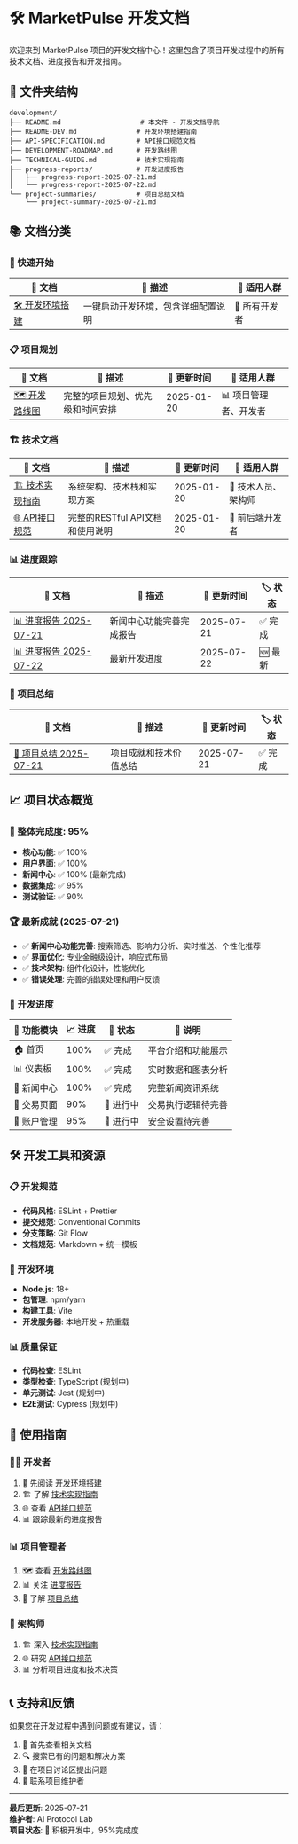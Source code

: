 # 🛠️ MarketPulse 开发文档

欢迎来到 MarketPulse 项目的开发文档中心！这里包含了项目开发过程中的所有技术文档、进度报告和开发指南。

## 📁 文件夹结构

```
development/
├── README.md                    # 本文件 - 开发文档导航
├── README-DEV.md               # 开发环境搭建指南
├── API-SPECIFICATION.md        # API接口规范文档
├── DEVELOPMENT-ROADMAP.md      # 开发路线图
├── TECHNICAL-GUIDE.md          # 技术实现指南
├── progress-reports/           # 开发进度报告
│   ├── progress-report-2025-07-21.md
│   └── progress-report-2025-07-22.md
└── project-summaries/          # 项目总结文档
    └── project-summary-2025-07-21.md
```

## 📚 文档分类

### 🚀 快速开始
| 📄 文档 | 📝 描述 | 🎯 适用人群 |
|---------|---------|------------|
| [🛠️ 开发环境搭建](README-DEV.md) | 一键启动开发环境，包含详细配置说明 | 🌟 所有开发者 |

### 📋 项目规划
| 📄 文档 | 📝 描述 | 📅 更新时间 | 🎯 适用人群 |
|---------|---------|------------|------------|
| [🗺️ 开发路线图](DEVELOPMENT-ROADMAP.md) | 完整的项目规划、优先级和时间安排 | 2025-01-20 | 📊 项目管理者、开发者 |

### 🏗️ 技术文档
| 📄 文档 | 📝 描述 | 📅 更新时间 | 🎯 适用人群 |
|---------|---------|------------|------------|
| [🏗️ 技术实现指南](TECHNICAL-GUIDE.md) | 系统架构、技术栈和实现方案 | 2025-01-20 | 🔧 技术人员、架构师 |
| [🌐 API接口规范](API-SPECIFICATION.md) | 完整的RESTful API文档和使用说明 | 2025-01-20 | 🔌 前后端开发者 |

### 📊 进度跟踪
| 📄 文档 | 📝 描述 | 📅 更新时间 | 🏷️ 状态 |
|---------|---------|------------|---------|
| [📊 进度报告 2025-07-21](progress-reports/progress-report-2025-07-21.md) | 新闻中心功能完善完成报告 | 2025-07-21 | ✅ 完成 |
| [📊 进度报告 2025-07-22](progress-reports/progress-report-2025-07-22.md) | 最新开发进度 | 2025-07-22 | 🆕 最新 |

### 🎯 项目总结
| 📄 文档 | 📝 描述 | 📅 更新时间 | 🏷️ 状态 |
|---------|---------|------------|---------|
| [🎯 项目总结 2025-07-21](project-summaries/project-summary-2025-07-21.md) | 项目成就和技术价值总结 | 2025-07-21 | ✅ 完成 |

## 📈 项目状态概览

### 🎯 整体完成度: 95%
- **核心功能**: ✅ 100%
- **用户界面**: ✅ 100%
- **新闻中心**: ✅ 100% (最新完成)
- **数据集成**: ✅ 95%
- **测试验证**: ✅ 90%

### 🏆 最新成就 (2025-07-21)
- ✅ **新闻中心功能完善**: 搜索筛选、影响力分析、实时推送、个性化推荐
- ✅ **界面优化**: 专业金融级设计，响应式布局
- ✅ **技术架构**: 组件化设计，性能优化
- ✅ **错误处理**: 完善的错误处理和用户反馈

### 🔄 开发进度
| 🎯 功能模块 | 📈 进度 | 🚧 状态 | 📝 说明 |
|------------|--------|---------|------|
| 🏠 首页 | 100% | ✅ 完成 | 平台介绍和功能展示 |
| 📊 仪表板 | 100% | ✅ 完成 | 实时数据和图表分析 |
| 📰 新闻中心 | 100% | ✅ 完成 | 完整新闻资讯系统 |
| 💱 交易页面 | 90% | 🔄 进行中 | 交易执行逻辑待完善 |
| 👤 账户管理 | 95% | 🔄 进行中 | 安全设置待完善 |

## 🛠️ 开发工具和资源

### 📋 开发规范
- **代码风格**: ESLint + Prettier
- **提交规范**: Conventional Commits
- **分支策略**: Git Flow
- **文档规范**: Markdown + 统一模板

### 🔧 开发环境
- **Node.js**: 18+
- **包管理**: npm/yarn
- **构建工具**: Vite
- **开发服务器**: 本地开发 + 热重载

### 📊 质量保证
- **代码检查**: ESLint
- **类型检查**: TypeScript (规划中)
- **单元测试**: Jest (规划中)
- **E2E测试**: Cypress (规划中)

## 🎯 使用指南

### 👨‍💻 开发者
1. 📖 先阅读 [开发环境搭建](README-DEV.md)
2. 🏗️ 了解 [技术实现指南](TECHNICAL-GUIDE.md)
3. 🌐 查看 [API接口规范](API-SPECIFICATION.md)
4. 📊 跟踪最新的进度报告

### 📊 项目管理者
1. 🗺️ 查看 [开发路线图](DEVELOPMENT-ROADMAP.md)
2. 📊 关注 [进度报告](progress-reports/)
3. 🎯 了解 [项目总结](project-summaries/)

### 🔧 架构师
1. 🏗️ 深入 [技术实现指南](TECHNICAL-GUIDE.md)
2. 🌐 研究 [API接口规范](API-SPECIFICATION.md)
3. 📊 分析项目进度和技术决策

## 📞 支持和反馈

如果您在开发过程中遇到问题或有建议，请：

1. 📖 首先查看相关文档
2. 🔍 搜索已有的问题和解决方案
3. 💬 在项目讨论区提出问题
4. 📧 联系项目维护者

---

**最后更新**: 2025-07-21  
**维护者**: AI Protocol Lab  
**项目状态**: 🚀 积极开发中，95%完成度
